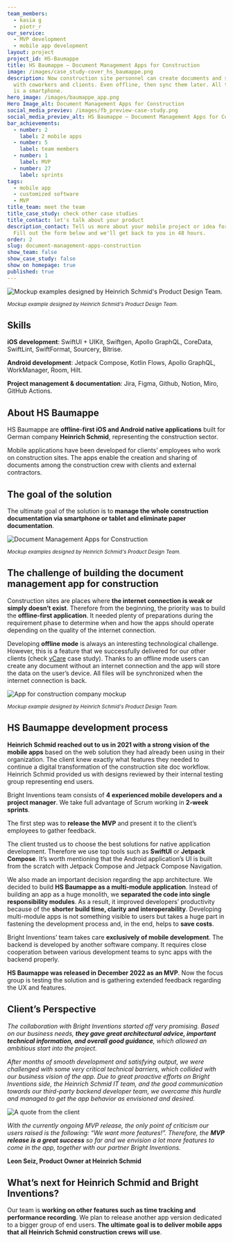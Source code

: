 ```yaml
---
team_members:
  - kasia g
  - piotr_r
our_service:
  - MVP development
  - mobile app development
layout: project
project_id: HS-Baumappe
title: HS Baumappe – Document Management Apps for Construction
image: /images/case_study-cover_hs_baumappe.png
description: Now construction site personnel can create documents and share them
  with coworkers and clients. Even offline, then sync them later. All they need
  is a smartphone.
hero_image: /images/baumappe_app.png
Hero Image_alt: Document Management Apps for Construction
social_media_previev: /images/fb_preview-case-study.png
social_media_previev_alt: HS Baumappe – Document Management Apps for Construction
bar_achievements:
  - number: 2
    label: 2 mobile apps
  - number: 5
    label: team members
  - number: 1
    label: MVP
  - number: 27
    label: sprints
tags:
  - mobile app
  - customized software
  - MVP
title_team: meet the team
title_case_study: check other case studies
title_contact: let's talk about your product
description_contact: Tell us more about your mobile project or idea for an app.
  Fill out the form below and we'll get back to you in 48 hours.
order: 2
slug: document-management-apps-construction
show_team: false
show_case_study: false
show on homepage: true
published: true
---
```

<div class="image"><img src="/images/app_baumappe_mockups.png" alt="Mockup examples designed by Heinrich Schmid's Product Design Team." title="Mockup examples designed by Heinrich Schmid's Product Design Team."  /> </div>

<sub>*Mockup example designed by Heinrich Schmid's Product Design Team.*</sub>

## Skills

**iOS development**: SwiftUI + UIKit, Swiftgen, Apollo GraphQL, CoreData, SwiftLint, SwiftFormat, Sourcery, Bitrise.

**Android development**: Jetpack Compose, Kotlin Flows, Apollo GraphQL, WorkManager, Room, Hilt.

**Project management & documentation**: Jira, Figma, Github, Notion, Miro, GitHub Actions. 

## About HS Baumappe

HS Baumappe are **offline-first iOS and Android native applications** built for German company **Heinrich Schmid**, representing the construction sector. 

Mobile applications have been developed for clients’ employees who work on construction sites. The apps enable the creation and sharing of documents among the construction crew with clients and external contractors.

## The goal of the solution

The ultimate goal of the solution is to **manage the whole construction documentation via smartphone or tablet and eliminate paper documentation**.

<div class="image"><img src="/images/app_mockups_dodocumenttion_management_apps.png" alt="Document Management Apps for Construction" title="Mockup examples designed by Heinrich Schmid's Product Design Team."  /> </div>

<sub>*Mockup examples designed by Heinrich Schmid's Product Design Team.*</sub>

## The challenge of building the document management app for construction

Construction sites are places where **the internet connection is weak or simply doesn’t exist**. Therefore from the beginning, the priority was to build the **offline-first application**. It needed plenty of preparations during the requirement phase to determine when and how the apps should operate depending on the quality of the internet connection.

Developing **offline mode** is always an interesting technological challenge. However, this is a feature that we successfully delivered for our other clients (check [vCare](/projects/vCare) case study). Thanks to an offline mode users can create any document without an internet connection and the app will store the data on the user’s device. All files will be synchronized when the internet connection is back.

<div class="image"><img src="/images/hs_baumappe_case_study_mockup.png" alt="App for construction company mockup" title="Mockup examples designed by Heinrich Schmid's Product Design Team."  /> </div>

<sub>*Mockup example designed by Heinrich Schmid's Product Design Team.*</sub>

## HS Baumappe development process

**Heinrich Schmid reached out to us in 2021 with a strong vision of the mobile apps** based on the web solution they had already been using in their organization. The client knew exactly what features they needed to continue a digital transformation of the construction site doc workflow. Heinrich Schmid provided us with designs reviewed by their internal testing group representing end users.

Bright Inventions team consists of **4 experienced mobile developers and a project manager**. We take full advantage of Scrum working in **2-week sprints**.

The first step was to **release the MVP** and present it to the client’s employees to gather feedback.

The client trusted us to choose the best solutions for native application development. Therefore we use top tools such as **SwiftUI** or **Jetpack Compose**. It’s worth mentioning that the Android application’s UI is built from the scratch with Jetpack Compose and Jetpack Compose Navigation.

We also made an important decision regarding the app architecture. We decided to build **HS Baumappe as a multi-module application**. Instead of building an app as a huge monolith, we **separated the code into single responsibility modules**. As a result, it improved developers’ productivity because of the **shorter build time, clarity and interoperability**. Developing multi-module apps is not something visible to users but takes a huge part in fastening the development process and, in the end, helps to **save costs**.

Bright Inventions’ team takes care **exclusively of mobile development**. The backend is developed by another software company. It requires close cooperation between various development teams to sync apps with the backend properly.

**HS Baumappe was released in December 2022 as an MVP**. Now the focus group is testing the solution and is gathering extended feedback regarding the UX and features.

## Client’s Perspective

*The collaboration with Bright Inventions started off very promising. Based on our business needs, **they gave great architectural advice, important technical information, and overall good guidance**, which allowed an ambitious start into the project.*

*After months of smooth development and satisfying output, we were challenged with some very critical technical barriers, which collided with our business vision of the app. Due to great proactive efforts on Bright Inventions side, the Heinrich Schmid IT team, and the good communication towards our third-party backend developer team, we overcame this hurdle and managed to get the app behavior as envisioned and desired.* 

<div class="image"><img src="/images/case_study_client_quote.png" alt="A quote from the client" title="Client's perspective"  /> </div>

*With the currently ongoing MVP release, the only point of criticism our users raised is the following: “We want more features!”. Therefore, the **MVP release is a great success** so far and we envision a lot more features to come in the app, together with our partner Bright Inventions.*

**Leon Seiz, Product Owner at Heinrich Schmid**

## What’s next for Heinrich Schmid and Bright Inventions?

Our team is **working on other features such as time tracking and performance recording**. We plan to release another app version dedicated to a bigger group of end users. **The ultimate goal is to deliver mobile apps that all Heinrich Schmid construction crews will use**.